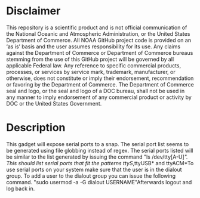 Disclaimer
==========
This repository is a scientific product and is not official communication of the National Oceanic and
Atmospheric Administration, or the United States Department of Commerce. All NOAA GitHub project code is
provided on an ‘as is’ basis and the user assumes responsibility for its use. Any claims against the Department of
Commerce or Department of Commerce bureaus stemming from the use of this GitHub project will be governed
by all applicable Federal law. Any reference to specific commercial products, processes, or services by service
mark, trademark, manufacturer, or otherwise, does not constitute or imply their endorsement, recommendation or
favoring by the Department of Commerce. The Department of Commerce seal and logo, or the seal and logo of a
DOC bureau, shall not be used in any manner to imply endorsement of any commercial product or activity by
DOC or the United States Government.


Description
===========
This gadget will expose serial ports to a snap. The serial port list seems to be generated using file globbing instead of regex. 
The serial ports listed  will be similar to the list generated by issuing the command  "ls /dev/tty[A-U]*". This should list serial ports that fit the patterns ttyS*,ttyUSB* and ttyACM*To use serial ports on your system make sure that the user is in the 
dialout group. To add a user to the dialout group you can issue the
following command. "sudo usermod -a -G dialout USERNAME"Afterwards logout and log back in.

